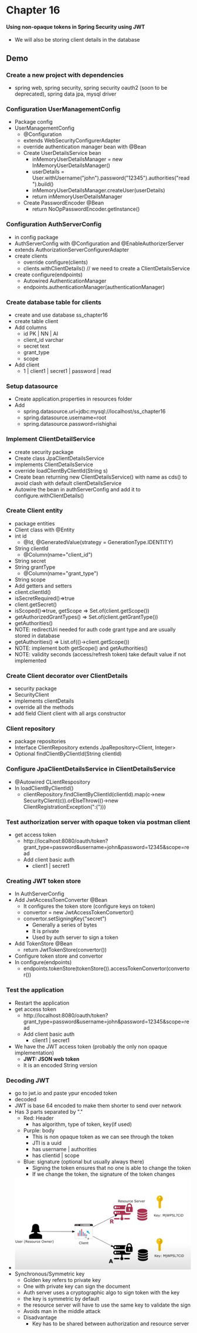 # Chapter 16

#### Using non-opaque tokens in Spring Security using JWT

- We will also be storing client details in the database

## Demo

### Create a new project with dependencies
- spring web, spring security, spring security oauth2 (soon to be deprecated), spring data jpa, mysql driver

### Configuration UserManagementConfig
- Package config
- UserManagementConfig
    - @Configuration
    - extends WebSecurityConfigurerAdapter
    - override authentication manager bean with @Bean
    - Create UserDetailsService bean
        - inMemoryUserDetailsManager = new InMemoryUserDetailsManager()
        - userDetails = User.withUsername("john").password("12345").authorities("read").build()
        - inMemoryUserDetailsManager.createUser(userDetails)
        - return inMemoryUserDetailsManager
    - Create PasswordEncoder @Bean
        - return NoOpPasswordEncoder.getInstance()

### Configuration AuthServerConfig
- in config package
- AuthServerConfig with @Configuration and @EnableAuthorizerServer
- extends AuthorizationServerConfigurerAdapter
- create clients
    - override configure(clients)
    - clients.withClientDetails() // we need to create a ClientDetailsService
- create configure(endpoints)
    - Autowired AuthenticationManager
    - endpoints.authenticationManager(authenticationManager)

### Create database table for clients
- create and use database ss_chapter16
- create table client
- Add columns
    - id PK | NN  | AI
    - client_id varchar
    - secret text
    - grant_type
    - scope
- Add client
    - 1 | client1 | secret1 | password | read

### Setup datasource
- Create application.properties in resources folder
- Add
    - spring.datasource.url=jdbc:mysql://localhost/ss_chapter16
    - spring.datasource.username=root
    - spring.datasource.password=rishighai

### Implement ClientDetailService
- create security package
- Create class JpaClientDetailsService
- implements ClientDetailsService
- override loadClientByClientId(String s)
- Create bean returning new ClientDetailsService() with name as cds() to avoid clash with default clientDetailsService
- Autowire the bean in authServerConfig and add it to configure.withClientDetails()

### Create Client entity
- package entities
- Client class with @Entity
- int id
    - @Id, @GeneratedValue(strategy = GenerationType.IDENTITY)
- String clientId
    - @Column(name="client_id")
- String secret
- String grantType
    - @Column(name="grant_type")
- String scope
- Add getters and setters
- client.clientId()
- isSecretRequired()=>true
- client.getSecret()
- isScoped()=>true, getScope => Set.of(client.getScope())
- getAuthorizedGrantTypes() => Set.of(client.getGrantType())
- getAuthorities()
- NOTE: redirectUri needed for auth code grant type and are usually stored in database
- getAuthorities() => List.of(()->client.getScope())
- NOTE: implement both getScope() and getAuthorities()
- NOTE: validity seconds (access/refresh token) take default value if not implemented

### Create Client decorator over ClientDetails
- security package
- SecurityClient
- implements clientDetails
- override all the methods
- add field Client client with all args constructor

### Client repository
- package repositories
- Interface ClientRepository extends JpaRepository<Client, Integer>
- Optional<Client> findClientByClientId(String clientId)

### Configure JpaClientDetailsService in ClientDetailsService
- @Autowired CLientRespository
- In loadClientByClientId()
    - clientRepository.findClientByClientId(clientId).map(c->new SecurityClient(c)).orElseThrow(()->new ClientRegistrationException(":(")))

### Test authorization server with opaque token via postman client
- get access token
    - http://localhost:8080/oauth/token?grant_type=password&username=john&password=12345&scope=read
    - Add client basic auth
        - client1 | secret1

### Creating JWT token store
- In AuthServerConfig
- Add JwtAccessToenConverter @Bean
    - It configures the token store (configure keys on token)
    - convertor = new JwtAccessTokenConvertor()
    - convertor.setSigningKey("secret")
        - Generally a series of bytes
        - It is private
        - Used by auth server to sign a token
- Add TokenStore @Bean
    - return JwtTokenStore(convertor())
- Configure token store and convertor
- In configure(endpoints)
    - endpoints.tokenStore(tokenStore()).accessTokenConvertor(convertor())
    
### Test the application
- Restart the application
- get access token
    - http://localhost:8080/oauth/token?grant_type=password&username=john&password=12345&scope=read
    - Add client basic auth
        - client1 | secret1
- We have the JWT access token (probably the only non opaque implementation)
    - <b>JWT: JSON web token</b>
    - It is an encoded String version

### Decoding JWT
- go to jwt.io and paste ypur encoded token
- decoded
- JWT is base 64 encoded to make them shorter to send over network
- Has 3 parts separated by "."
    - Red: Header
        - has algorithm, type of token, key(if used)
    - Purple: body
        - This is non opaque token as we can see through the token
        - JTI is a uuid
        - has username | authorities
        - has clientid | scope
    - Blue: signature (optional but usually always there)
        - Signing the token ensures that no one is able to change the token
        - If we change the token, the signature of the token changes
- ![architecture](src/main/resources/architecture.png)
- Synchronous/Symmetric key
    - Golden key refers to private key
    - One with private key can sign the document
    - Auth server uses a cryptographic algo to sign token with the key
    - the key is symmetric by default
    - the resource server will have to use the same key to validate the sign
    - Avoids man in the middle attack
    - Disadvantage
        - Key has to be shared between authorization and resource server